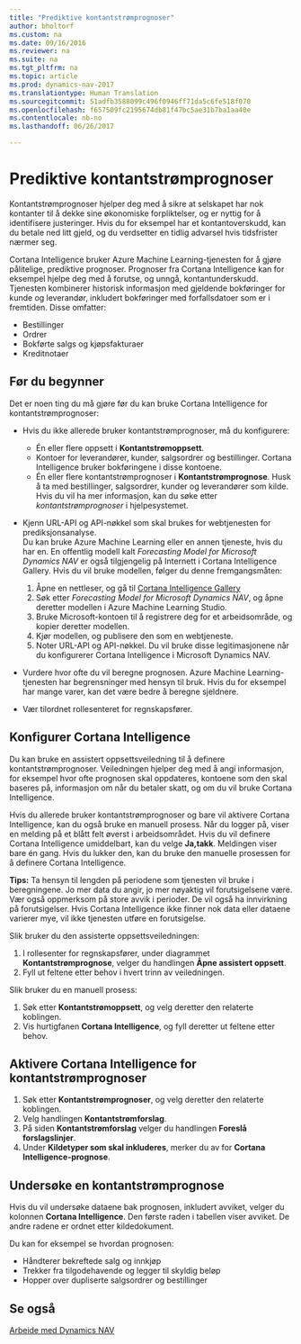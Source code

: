 ```yaml
---
title: "Prediktive kontantstrømprognoser"
author: bholtorf
ms.custom: na
ms.date: 09/16/2016
ms.reviewer: na
ms.suite: na
ms.tgt_pltfrm: na
ms.topic: article
ms.prod: dynamics-nav-2017
ms.translationtype: Human Translation
ms.sourcegitcommit: 51adfb3588099c496f0946ff71da5c6fe518f070
ms.openlocfilehash: f657509fc2195674db81f47bc5ae31b7ba1aa40e
ms.contentlocale: nb-no
ms.lasthandoff: 06/26/2017

---
```


# <a name="how-to-make-predictive-cash-flow-forecasts"></a>Prediktive kontantstrømprognoser
Kontantstrømprognoser hjelper deg med å sikre at selskapet har nok kontanter til å dekke sine økonomiske forpliktelser, og er nyttig for å identifisere justeringer. Hvis du for eksempel har et kontantoverskudd, kan du betale ned litt gjeld, og du verdsetter en tidlig advarsel hvis tidsfrister nærmer seg. 

Cortana Intelligence bruker Azure Machine Learning-tjenesten for å gjøre pålitelige, prediktive prognoser. Prognoser fra Cortana Intelligence kan for eksempel hjelpe deg med å forutse, og unngå, kontantunderskudd. Tjenesten kombinerer historisk informasjon med gjeldende bokføringer for kunde og leverandør, inkludert bokføringer med forfallsdatoer som er i fremtiden. Disse omfatter:
* Bestillinger
* Ordrer
* Bokførte salgs og kjøpsfakturaer
* Kreditnotaer

## <a name="before-you-start"></a>Før du begynner  
Det er noen ting du må gjøre før du kan bruke Cortana Intelligence for kontantstrømprognoser: 
* Hvis du ikke allerede bruker kontantstrømprognoser, må du konfigurere:
    * Én eller flere oppsett i **Kontantstrømoppsett**. 
    * Kontoer for leverandører, kunder, salgsordrer og bestillinger. Cortana Intelligence bruker bokføringene i disse kontoene.
    * Én eller flere kontantstrømprognoser i **Kontantstrømprognose**. Husk å ta med bestillinger, salgsordrer, kunder og leverandører som kilde.  
    Hvis du vil ha mer informasjon, kan du søke etter _kontantstrømprognoser_ i hjelpesystemet. 
* Kjenn URL-API og API-nøkkel som skal brukes for webtjenesten for prediksjonsanalyse.  
    Du kan bruke Azure Machine Learning eller en annen tjeneste, hvis du har en. En offentlig modell kalt _Forecasting Model for Microsoft Dynamics NAV_ er også tilgjengelig på Internett i Cortana Intelligence Gallery. Hvis du vil bruke modellen, følger du denne fremgangsmåten:

    1. Åpne en nettleser, og gå til [Cortana Intelligence Gallery](https://go.microsoft.com/fwlink/?linkid=828352)
    2. Søk etter _Forecasting Model for Microsoft Dynamics NAV_, og åpne deretter modellen i Azure Machine Learning Studio.
    3. Bruke Microsoft-kontoen til å registrere deg for et arbeidsområde, og kopier deretter modellen.
    4. Kjør modellen, og publisere den som en webtjeneste.
    5. Noter URL-API og API-nøkkel. Du vil bruke disse legitimasjonene når du konfigurerer Cortana Intelligence i Microsoft Dynamics NAV.  

* Vurdere hvor ofte du vil beregne prognosen. Azure Machine Learning-tjenesten har begrensninger med hensyn til bruk. Hvis du for eksempel har mange varer, kan det være bedre å beregne sjeldnere. 
* Vær tilordnet rollesenteret for regnskapsfører. 

## <a name="set-up-cortana-intelligence"></a>Konfigurer Cortana Intelligence
Du kan bruke en assistert oppsettsveiledning til å definere kontantstrømprognoser. Veiledningen hjelper deg med å angi informasjon, for eksempel hvor ofte prognosen skal oppdateres, kontoene som den skal baseres på, informasjon om når du betaler skatt, og om du vil bruke Cortana Intelligence.  

Hvis du allerede bruker kontantstrømprognoser og bare vil aktivere Cortana Intelligence, kan du også bruke en manuell prosess. Når du logger på, viser en melding på et blått felt øverst i arbeidsområdet. Hvis du vil definere Cortana Intelligence umiddelbart, kan du velge **Ja,takk**. Meldingen viser bare én gang. Hvis du lukker den, kan du bruke den manuelle prosessen for å definere Cortana Intelligence.  

**Tips:** Ta hensyn til lengden på periodene som tjenesten vil bruke i beregningene. Jo mer data du angir, jo mer nøyaktig vil forutsigelsene være. Vær også oppmerksom på store avvik i perioder. De vil også ha innvirkning på forutsigelser. Hvis Cortana Intelligence ikke finner nok data eller dataene varierer mye, vil ikke tjenesten utføre en forutsigelse. 

Slik bruker du den assisterte oppsettsveiledningen:
1. I rollesenter for regnskapsfører, under diagrammet **Kontantstrømprognose**, velger du handlingen **Åpne assistert oppsett**.
2. Fyll ut feltene etter behov i hvert trinn av veiledningen.

Slik bruker du en manuell prosess:
1. Søk etter **Kontantstrømoppsett**, og velg deretter den relaterte koblingen.
2. Vis hurtigfanen **Cortana Intelligence**, og fyll deretter ut feltene etter behov.

## <a name="turn-on-cortana-intelligence-for-cash-flow-forecasts"></a>Aktivere Cortana Intelligence for kontantstrømprognoser
1. Søk etter **Kontantstrømprognoser**, og velg deretter den relaterte koblingen.
2. Velg handlingen **Kontantstrømforslag**.
3. På siden **Kontantstrømforslag** velger du handlingen **Foreslå forslagslinjer**.  
4. Under **Kildetyper som skal inkluderes**, merker du av for **Cortana Intelligence-prognose**.

## <a name="investigate-a-cash-flow-forecast"></a>Undersøke en kontantstrømprognose
Hvis du vil undersøke dataene bak prognosen, inkludert avviket, velger du kolonnen **Cortana Intelligence**. Den første raden i tabellen viser avviket. De andre radene er ordnet etter kildedokument.  

Du kan for eksempel se hvordan prognosen:    
* Håndterer bekreftede salg og innkjøp 
* Trekker fra tilgodehavende og legger til skyldig beløp
* Hopper over dupliserte salgsordrer og bestillinger

## <a name="see-also"></a>Se også  
[Arbeide med Dynamics NAV](ui-work-product.md)

